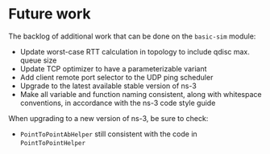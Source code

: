 # Future work

The backlog of additional work that can be done on the `basic-sim` module:

* Update worst-case RTT calculation in topology to include qdisc max. queue size
* Update TCP optimizer to have a parameterizable variant
* Add client remote port selector to the UDP ping scheduler
* Upgrade to the latest available stable version of ns-3
* Make all variable and function naming consistent, along with whitespace conventions,
  in accordance with the ns-3 code style guide

When upgrading to a new version of ns-3, be sure to check:

* `PointToPointAbHelper` still consistent with the code in `PointToPointHelper`
